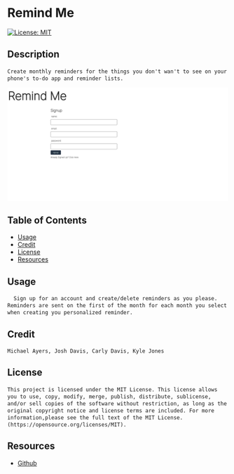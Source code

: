 # Remind Me
  [![License: MIT](https://img.shields.io/badge/License-MIT-yellow.svg)](https://opensource.org/licenses/MIT)
  
  ## Description
    Create monthly reminders for the things you don't wan't to see on your phone's to-do app and reminder lists.

  ![Alt text](/assets/screenshot.png?raw=true "Screen Shot")
  
  ## Table of Contents
  - [Usage](#usage)
  - [Credit](#credit)
  - [License](#license)
  - [Resources](#resources)
  
  ## Usage
      Sign up for an account and create/delete reminders as you please. Reminders are sent on the first of the month for each month you select when creating you personalized reminder. 
    
  ## Credit
    Michael Ayers, Josh Davis, Carly Davis, Kyle Jones
  
  ## License
    This project is licensed under the MIT License. This license allows you to use, copy, modify, merge, publish, distribute, sublicense, and/or sell copies of the software without restriction, as long as the original copyright notice and license terms are included. For more information,please see the full text of the MIT License.(https://opensource.org/licenses/MIT).
  
  ## Resources
  - [Github](https://github.com/jmichaeldavis/remind-me)
  
